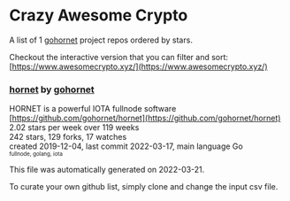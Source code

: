 # Crazy Awesome Crypto
A list of 1 [gohornet](https://github.com/gohornet) project repos ordered by stars.  

Checkout the interactive version that you can filter and sort: 
[https://www.awesomecrypto.xyz/](https://www.awesomecrypto.xyz/)  


### [hornet](https://github.com/gohornet/hornet) by [gohornet](https://github.com/gohornet)  
HORNET is a powerful IOTA fullnode software  
[https://github.com/gohornet/hornet](https://github.com/gohornet/hornet)  
2.02 stars per week over 119 weeks  
242 stars, 129 forks, 17 watches  
created 2019-12-04, last commit 2022-03-17, main language Go  
<sub><sup>fullnode, golang, iota</sup></sub>


This file was automatically generated on 2022-03-21.  

To curate your own github list, simply clone and change the input csv file.  